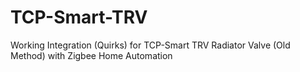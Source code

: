 # TCP-Smart-TRV
Working Integration (Quirks) for TCP-Smart TRV Radiator Valve (Old Method) with Zigbee Home Automation

